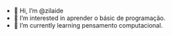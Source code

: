 - 👋 Hi, I’m @zilaide
- 👀 I’m interested in aprender o  básic de programação.
- 🌱 I’m currently learning pensamento computacional.

<!---
zilaide/zilaide is a ✨ special ✨ repository because its `README.md` (this file) appears on your GitHub profile.
You can click the Preview link to take a look at your changes.
--->
